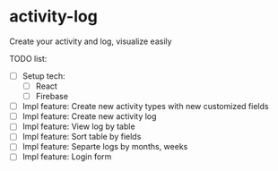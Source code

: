 # activity-log
Create your activity and log, visualize easily

TODO list:
- [ ] Setup tech:
  - [ ] React
  - [ ] Firebase
- [ ] Impl feature: Create new activity types with new customized fields
- [ ] Impl feature: Create new activity log
- [ ] Impl feature: View log by table
- [ ] Impl feature: Sort table by fields
- [ ] Impl feature: Separte logs by months, weeks
- [ ] Impl feature: Login form